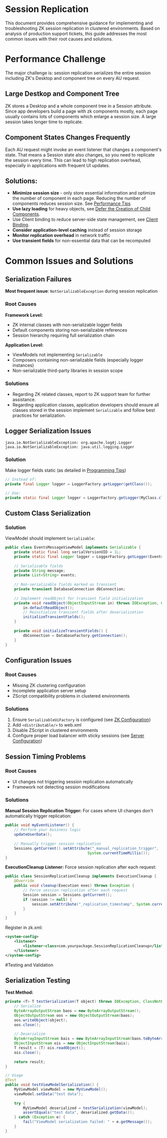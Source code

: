 # Session Replication

This document provides comprehensive guidance for implementing and troubleshooting ZK session replication in clustered environments. Based on analysis of production support tickets, this guide addresses the most common issues with their root causes and solutions.

# Performance Challenge

The major challenge is: session replication serializes the entire session including ZK's Desktop and component tree on every AU request.

## Large Destkop and Component Tree
ZK stores a Desktop and a whole component tree in a Session attribute. Since app developers build a page with zk components mostly, each page usually contains lots of components which enlarge a session size. A large session takes longer time to replicate.

## Component States Changes Frequently
Each AU request might invoke an event listener that changes a component's state. That means a Session state also changes, so you need to replicate the session every time. This can lead to high replication overhead, especially in applications with frequent UI updates.


## Solutions:
- **Minimize session size** - only store essential information and optimize the number of component in each page. Reducing the number of components reduces session size. See [Performance Tips]({{site.baseurl}}/zk_dev_ref/performance_tips)
- **Use lazy loading** for heavy objects, see [Defer the Creation of Child Components]({{site.baseurl}}/zk_dev_ref/performance_tips/defer_the_creation_of_child_components).
- Use Client binding to reduce server-side state management, see [Client Binding]({{site.baseurl}}/zk_mvvm_ref/data_binding/client_binding_api).
- **Consider application-level caching** instead of session storage
- **Monitor replication overhead** in network traffic
- **Use transient fields** for non-essential data that can be recomputed

# Common Issues and Solutions

## Serialization Failures

**Most frequent issue**: `NotSerializableException` during session replication

### Root Causes

**Framework Level:**
- ZK internal classes with non-serializable logger fields
- Default components storing non-serializable references
- Session hierarchy requiring full serialization chain

**Application Level:**
- ViewModels not implementing `Serializable`
- Composers containing non-serializable fields (especially logger instances)
- Non-serializable third-party libraries in session scope

### Solutions
* Regarding ZK related classes, report to ZK support team for further assistance.
* Regarding application classes, application developers should ensure all classes stored in the session implement `Serializable` and follow best practices for serialization.

## Logger Serialization Issues

```
java.io.NotSerializableException: org.apache.log4j.Logger
java.io.NotSerializableException: java.util.logging.Logger
```

### Solution
Make logger fields static (as detailed in [Programming Tips]({{site.baseurl}}/zk_dev_ref/clustering/programming_tips))
```java
// Instead of:
private final Logger logger = LoggerFactory.getLogger(getClass());

// Use:
private static final Logger logger = LoggerFactory.getLogger(MyClass.class);
```

## Custom Class Serialization

### Solution

ViewModel should implement `Serializable`:
```java
public class EventsMessageViewModel implements Serializable {
    private static final long serialVersionUID = 1L;
    private static final Logger logger = LoggerFactory.getLogger(EventsMessageViewModel.class);
    
    // Serializable fields
    private String message;
    private List<String> events;
    
    // Non-serializable fields marked as transient
    private transient DatabaseConnection dbConnection;
    
    // Implement readObject for transient field initialization
    private void readObject(ObjectInputStream in) throws IOException, ClassNotFoundException {
        in.defaultReadObject();
        // Reinitialize transient fields after deserialization
        initializeTransientFields();
    }
    
    private void initializeTransientFields() {
        dbConnection = DatabaseFactory.getConnection();
    }
}
```


## Configuration Issues

### Root Causes
- Missing ZK clustering configuration
- Incomplete application server setup
- ZScript compatibility problems in clustered environments

### Solutions
1. Ensure `SerializableUiFactory` is configured (see [ZK Configuration]({{site.baseurl}}/zk_dev_ref/clustering/zk_configuration))
2. Add `<distributable/>` to web.xml
3. Disable ZScript in clustered environments
4. Configure proper load balancer with sticky sessions (see [Server Configuration]({{site.baseurl}}/zk_dev_ref/clustering/server_configuration))

## Session Timing Problems

### Root Causes
- UI changes not triggering session replication automatically
- Framework not detecting session modifications

### Solutions

**Manual Session Replication Trigger:**
For cases where UI changes don't automatically trigger replication:

```java
public void myEventListener() {
    // Perform your business logic
    updateUserData();
    
    // Manually trigger session replication
    Sessions.getCurrent().setAttribute("_manual_replication_trigger", 
                                     System.currentTimeMillis());
}
```

**ExecutionCleanup Listener:**
Force session replication after each request:

```java
public class SessionReplicationCleanup implements ExecutionCleanup {
    @Override
    public void cleanup(Execution exec) throws Exception {
        // Force session replication after each request
        Session session = Sessions.getCurrent();
        if (session != null) {
            session.setAttribute("_replication_timestamp", System.currentTimeMillis());
        }
    }
}
```

Register in zk.xml:
```xml
<system-config>
    <listener>
        <listener-class>com.yourpackage.SessionReplicationCleanup</listener-class>
    </listener>
</system-config>
```

#Testing and Validation

## Serialization Testing

**Test Method:**
```java
private <T> T testSerialization(T object) throws IOException, ClassNotFoundException {
    // Serialize
    ByteArrayOutputStream baos = new ByteArrayOutputStream();
    ObjectOutputStream oos = new ObjectOutputStream(baos);
    oos.writeObject(object);
    oos.close();
    
    // Deserialize
    ByteArrayInputStream bais = new ByteArrayInputStream(baos.toByteArray());
    ObjectInputStream ois = new ObjectInputStream(bais);
    T result = (T) ois.readObject();
    ois.close();
    
    return result;
}

// Usage
@Test
public void testViewModelSerialization() {
    MyViewModel viewModel = new MyViewModel();
    viewModel.setData("test data");
    
    try {
        MyViewModel deserialized = testSerialization(viewModel);
        assertEquals("test data", deserialized.getData());
    } catch (Exception e) {
        fail("ViewModel serialization failed: " + e.getMessage());
    }
}
```